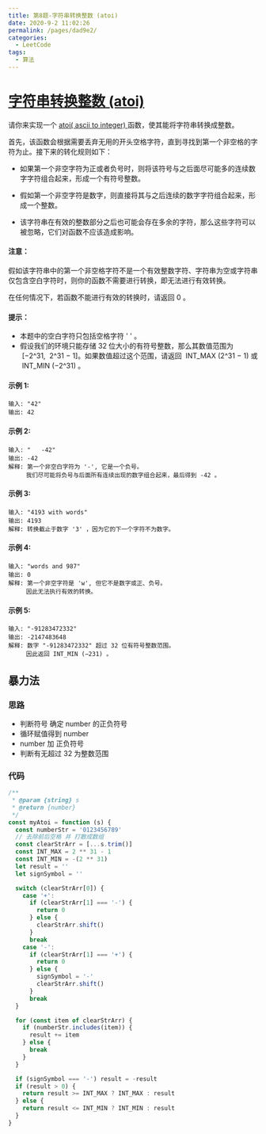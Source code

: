 ```yaml
---
title: 第8题-字符串转换整数 (atoi)
date: 2020-9-2 11:02:26
permalink: /pages/dad9e2/
categories:
  - LeetCode
tags:
  - 算法
---
```


# [字符串转换整数 (atoi)](https://leetcode-cn.com/problems/string-to-integer-atoi/)

请你来实现一个 [atoi( ascii to integer) ](https://baike.baidu.com/item/atoi)函数，使其能将字符串转换成整数。

<!-- more -->

首先，该函数会根据需要丢弃无用的开头空格字符，直到寻找到第一个非空格的字符为止。接下来的转化规则如下：

- 如果第一个非空字符为正或者负号时，则将该符号与之后面尽可能多的连续数字字符组合起来，形成一个有符号整数。

- 假如第一个非空字符是数字，则直接将其与之后连续的数字字符组合起来，形成一个整数。

- 该字符串在有效的整数部分之后也可能会存在多余的字符，那么这些字符可以被忽略，它们对函数不应该造成影响。

#### 注意：

假如该字符串中的第一个非空格字符不是一个有效整数字符、字符串为空或字符串仅包含空白字符时，则你的函数不需要进行转换，即无法进行有效转换。

在任何情况下，若函数不能进行有效的转换时，请返回 0 。

#### 提示：

- 本题中的空白字符只包括空格字符 ' ' 。
- 假设我们的环境只能存储 32 位大小的有符号整数，那么其数值范围为  [−2^31,  2^31 − 1]。如果数值超过这个范围，请返回  INT_MAX (2^31 − 1) 或  INT_MIN (−2^31) 。

#### 示例 1:

```
输入: "42"
输出: 42
```

#### 示例 2:

```
输入: "   -42"
输出: -42
解释: 第一个非空白字符为 '-', 它是一个负号。
     我们尽可能将负号与后面所有连续出现的数字组合起来，最后得到 -42 。
```

#### 示例 3:

```
输入: "4193 with words"
输出: 4193
解释: 转换截止于数字 '3' ，因为它的下一个字符不为数字。
```

#### 示例 4:

```
输入: "words and 987"
输出: 0
解释: 第一个非空字符是 'w', 但它不是数字或正、负号。
     因此无法执行有效的转换。
```

#### 示例 5:

```
输入: "-91283472332"
输出: -2147483648
解释: 数字 "-91283472332" 超过 32 位有符号整数范围。
     因此返回 INT_MIN (−231) 。
```

## 暴力法

### 思路

- 判断符号 确定 number 的正负符号
- 循环赋值得到 number
- number 加 正负符号
- 判断有无超过 32 为整数范围

### 代码

```JavaScript
/**
 * @param {string} s
 * @return {number}
 */
const myAtoi = function (s) {
  const numberStr = '0123456789'
  // 去除前后空格 并 打散成数组
  const clearStrArr = [...s.trim()]
  const INT_MAX = 2 ** 31 - 1
  const INT_MIN = -(2 ** 31)
  let result = ''
  let signSymbol = ''

  switch (clearStrArr[0]) {
    case '+':
      if (clearStrArr[1] === '-') {
        return 0
      } else {
        clearStrArr.shift()
      }
      break
    case '-':
      if (clearStrArr[1] === '+') {
        return 0
      } else {
        signSymbol = '-'
        clearStrArr.shift()
      }
      break
  }

  for (const item of clearStrArr) {
    if (numberStr.includes(item)) {
      result += item
    } else {
      break
    }
  }

  if (signSymbol === '-') result = -result
  if (result > 0) {
    return result >= INT_MAX ? INT_MAX : result
  } else {
    return result <= INT_MIN ? INT_MIN : result
  }
}
```
